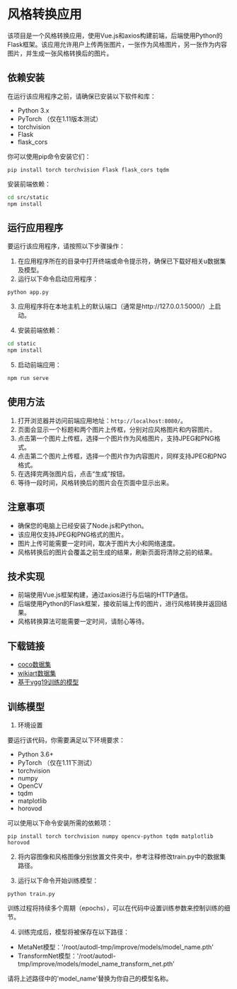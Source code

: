 # 风格转换应用

该项目是一个风格转换应用，使用Vue.js和axios构建前端，后端使用Python的Flask框架。该应用允许用户上传两张图片，一张作为风格图片，另一张作为内容图片，并生成一张风格转换后的图片。

## 依赖安装

在运行该应用程序之前，请确保已安装以下软件和库：

- Python 3.x
- PyTorch （仅在1.11版本测试）
- torchvision
- Flask
- flask_cors

你可以使用pip命令安装它们：

```
pip install torch torchvision Flask flask_cors tqdm
```

安装前端依赖：

```bash
cd src/static
npm install
```

## 运行应用程序

要运行该应用程序，请按照以下步骤操作：

1. 在应用程序所在的目录中打开终端或命令提示符，确保已下载好相关u数据集及模型。
2. 运行以下命令启动应用程序：

```
python app.py
```

3. 应用程序将在本地主机上的默认端口（通常是http://127.0.0.1:5000/）上启动。

4. 安装前端依赖：

```bash
cd static
npm install
```

5. 启动前端应用：

```bash
npm run serve
```

## 使用方法

1. 打开浏览器并访问前端应用地址：`http://localhost:8080/`。
2. 页面会显示一个标题和两个图片上传框，分别对应风格图片和内容图片。
3. 点击第一个图片上传框，选择一个图片作为风格图片，支持JPEG和PNG格式。
4. 点击第二个图片上传框，选择一个图片作为内容图片，同样支持JPEG和PNG格式。
5. 在选择完两张图片后，点击“生成”按钮。
6. 等待一段时间，风格转换后的图片会在页面中显示出来。

## 注意事项

- 确保您的电脑上已经安装了Node.js和Python。
- 该应用仅支持JPEG和PNG格式的图片。
- 图片上传可能需要一定时间，取决于图片大小和网络速度。
- 风格转换后的图片会覆盖之前生成的结果，刷新页面将清除之前的结果。

## 技术实现

- 前端使用Vue.js框架构建，通过axios进行与后端的HTTP通信。
- 后端使用Python的Flask框架，接收前端上传的图片，进行风格转换并返回结果。
- 风格转换算法可能需要一定时间，请耐心等待。

## 下载链接

- [coco数据集](http://images.cocodataset.org/zips/train2017.zip)
- [wikiart数据集](https://www.kaggle.com/datasets/ipythonx/wikiart-gangogh-creating-art-gan)
- [基于vgg19训练的模型](https://pan.immiq.top/s/ZgSi9kY4yYiLWzb)

## 训练模型

1. 环境设置

要运行该代码，你需要满足以下环境要求：

- Python 3.6+
- PyTorch （仅在1.11下测试）
- torchvision
- numpy
- OpenCV
- tqdm
- matplotlib
- horovod

可以使用以下命令安装所需的依赖项：

```shell
pip install torch torchvision numpy opencv-python tqdm matplotlib horovod
```

2. 将内容图像和风格图像分别放置文件夹中，参考注释修改train.py中的数据集路径。

3. 运行以下命令开始训练模型：

```shell
python train.py
```

训练过程将持续多个周期（epochs），可以在代码中设置训练参数来控制训练的细节。

4. 训练完成后，模型将被保存在以下路径：

- MetaNet模型：'/root/autodl-tmp/improve/models/model_name.pth'
- TransformNet模型：'/root/autodl-tmp/improve/models/model_name_transform_net.pth'

请将上述路径中的'model_name'替换为你自己的模型名称。
